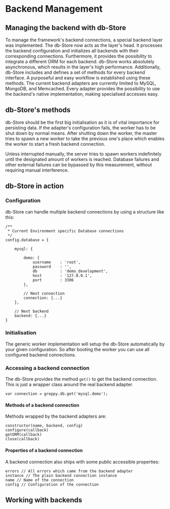 # Backend Management

## Managing the backend with db-Store

To manage the framework's backend connections, a special backend
layer was implemented. The db-Store now acts as the layer's head.
It processes the backend configuration and initializes all backends
with their corresponding connections. Furthermore, it provides the
possibility to integrate a different ORM for each backend.
db-Store works absolutely asynchronous, which results in the layer's
high performance. Additionally, db-Store includes and defines a set
of methods for every backend interface. A purposeful and easy workflow
is established using these methods. The current backend adapters are
currently limited to MySQL, MongoDB, and Memcached.
Every adapter provides the possibility to use the backend's
native implementation, making specialised accesses easy.

## db-Store's methods

db-Store should be the first big initialisation as it
is of vital importance for persisting data.
If the adapter's configuration fails, the worker has to
be shut down by normal means. After shutting down the worker,
the master tries to spawn a new worker to take the previous
one's place which enables the worker to start a fresh
backend connection.

Unless interrupted manually, the server tries to spawn workers
indefinitely until the designated amount of workers is reached.
Database failures and other external failures can be bypassed by
this measurement, without requiring manual interference.

## db-Store in action

### Configuration

db-Store can handle multiple backend connections by
using a structure like this:

    /**
     * Current Environment specific Database connections
     */
    config.database = {

        mysql: {

            demo: {
                username    : 'root',
                password    : '',
                db          : 'demo_development',
                host        : '127.0.0.1',
                port        : 3306
            },

            // Next connection
            connection: {...}
        },

        // Next backend
        backend: {...}
    }

### Initialisation

The generic worker implementation will setup the db-Store automatically
by your given configuration. So after booting the worker you can use all
configured backend connections.

### Accessing a backend connection

The db-Store provides the method ``get()`` to get the backend connection.
This is just a wrapper class around the real backend adapter.

    var connection = greppy.db.get('mysql.demo');

#### Methods of a backend connection

Methods wrapped by the backend adapters are:

    constructor(name, backend, config)
    configure(callback)
    getORM(callback)
    close(callback)

#### Properties of a backend connection

A backend connection also ships with some public
accessible properties:

    errors // All errors which came from the backend adapter
    instance // The plain backend connection instance
    name // Name of the connection
    config // Configuration of the connection

## Working with backends
